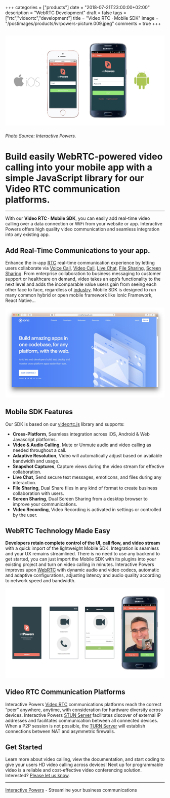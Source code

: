 +++
categories = ["products"]
date = "2018-07-21T23:00:00+02:00"
description = "WebRTC Development"
draft = false
tags = ["rtc","videortc","development"]
title = "Video RTC · Mobile SDK"
image = "/postimages/products/ivrpowers-picture.009.jpeg"
comments = true
+++

![Video RTC · Mobile SDK](/postimages/products/ivrpowers-picture.009.jpeg)
------------
###### Photo Source: Interactive Powers.

# Build easily WebRTC-powered video calling into your mobile app with a simple JavaScript library for our Video RTC communication platforms.
---

With our **Video RTC · Mobile SDK**, you can easily add real-time video calling over a data connection or WiFi from your website or app. Interactive Powers offers high quality video communication and seamless integration into any existing app.

##	Add Real-Time Communications to your app. 

Enhance the in-app [RTC](http://blog.ivrpowers.com/post/technologies/what-is-rtc/) real-time communication experience by letting users collaborate via [Voice Call](http://blog.ivrpowers.com/post/products/video-rtc-voice-calling/), [Video Call](http://blog.ivrpowers.com/post/products/video-rtc-video-calling/), [Live Chat](http://blog.ivrpowers.com/post/products/video-rtc-live-chat/), [File Sharing](http://blog.ivrpowers.com/post/products/video-rtc-file-sharing/), [Screen Sharing](http://blog.ivrpowers.com/post/products/video-rtc-screen-sharing/). From enterprise collaboration to business messaging to customer support or healthcare on demand, video takes an app’s functionality to the next level and adds the incomparable value users gain from seeing each other face to face, regardless of [industry](http://blog.ivrpowers.com/post/products/video-rtc-industries/). Mobile SDK is designed to run many common hybrid or open mobile framework like Ionic Framework, React Native...

![Video RTC · Mobile SDK · Ionic Framwork](/postimages/products/ivrpowers-picture.010.jpeg)

##	Mobile SDK Features

Our SDK is based on our [videortc.js](http://blog.ivrpowers.com/post/development/introducing-videortcjs-developers/) library and supports:

* **Cross-Platform**, Seamless integration across  iOS, Android & Web Javascript platforms.
* **Video & Audio Calling**,  Mute or Unmute audio and video calling as needed throughout a call.
* **Adaptive Resolution**, Video will automatically adjust based on available bandwidth and usage.
* **Snapshot Captures**, Capture views during the video stream for effective collaboration.
* **Live Chat**, Send secure text messages, emoticons, and files during any interaction.
* **File Sharing**, Dual Share files in any kind of format to create business collaboration with users.
* **Screen Sharing**, Dual Screen Sharing from a desktop browser to improve your communications.
* **Video Recording**, Video Recording is activated in settings or controlled by the user.

##	WebRTC Technology Made Easy

**Developers retain complete control of the UI, call flow, and video stream** with a quick import of the lightweight Mobile SDK. Integration is seamless and your UX remains streamlined. There is no need to use any backend to get started, you can just import the Mobile SDK with its plugins into your existing project and turn on video calling in minutes. Interactive Powers improves upon [WebRTC](http://blog.ivrpowers.com/post/technologies/what-is-webrtc/) with dynamic audio and video codecs, automatic and adaptive configurations, adjusting latency and audio quality according to network speed and bandwidth.

![Video RTC · Mobile SDK · Screenshots](/postimages/products/ivrpowers-picture.011.jpeg)

##	Video RTC Communication Platforms 

Interactive Powers [Video RTC](http://blog.ivrpowers.com/post/products/video-rtc/) communications platforms reach the correct “peer” anywhere, anytime, with consideration for hardware diversity across devices. Interactive Powers [STUN Server](http://blog.ivrpowers.com/post/technologies/what-is-stun-turn-server/#what-is-a-stun-server) facilitates discover of external IP addresses and facilitates communication between all connected devices. When a P2P session is not possible, the [TURN Server](http://blog.ivrpowers.com/post/technologies/what-is-stun-turn-server/#what-is-a-turn-server) will establish connections between NAT and asymmetric firewalls.

##	Get Started

Learn more about video calling, view the documentation, and start coding to give your users HD video calling across devices! Next up for programmable video is a reliable and cost-effective video conferencing solution. Interested? [Please let us know](https://www.ivrpowers.com/support-services/).

---
[Interactive Powers](http://www.ivrpowers.com/ ) - Streamline your business communications
